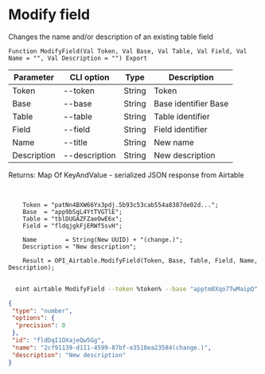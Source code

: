﻿---
sidebar_position: 2
---

# Modify field
 Changes the name and/or description of an existing table field



`Function ModifyField(Val Token, Val Base, Val Table, Val Field, Val Name = "", Val Description = "") Export`

  | Parameter | CLI option | Type | Description |
  |-|-|-|-|
  | Token | --token | String | Token |
  | Base | --base | String | Base identifier Base |
  | Table | --table | String | Table identifier |
  | Field | --field | String | Field identifier |
  | Name | --title | String | New name |
  | Description | --description | String | New description |

  
  Returns:  Map Of KeyAndValue - serialized JSON response from Airtable

<br/>




```bsl title="Code example"
    Token = "patNn4BXW66Yx3pdj.5b93c53cab554a8387de02d...";
    Base  = "app9bSgL4YtTVGTlE";
    Table = "tblDUGAZFZaeOwE6x";
    Field = "fldqjgkFjERWf5svH";

    Name        = String(New UUID) + "(change.)";
    Description = "New description";

    Result = OPI_Airtable.ModifyField(Token, Base, Table, Field, Name, Description);
```



```sh title="CLI command example"
    
  oint airtable ModifyField --token %token% --base "apptm8Xqo7TwMaipQ" --table "tbl9G4jVoTJpxYwSY" --field "fld3IbFtHZtBHQwsk" --title %title% --description %description%

```

```json title="Result"
{
 "type": "number",
 "options": {
  "precision": 0
 },
 "id": "fldDqI1OXajeQw5Gg",
 "name": "2cf91139-d111-4599-87bf-e3510ea23584(change.)",
 "description": "New description"
}
```
